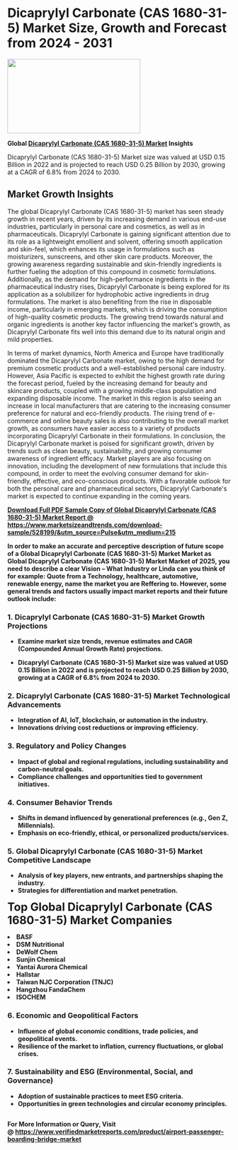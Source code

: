 <H1>Dicaprylyl Carbonate (CAS 1680-31-5) Market Size, Growth and Forecast from 2024 - 2031</H1><img class="aligncenter size-medium wp-image-584254" src="https://thirdeyenews.in/wp-content/uploads/2024/09/Global-Market-Research-300x168.jpeg" alt="" width="300" height="168" /><p><strong>Global&nbsp;<a href="https://www.marketsizeandtrends.com/download-sample/528199/&amp;utm_source=Pulse&amp;utm_medium=215">Dicaprylyl Carbonate (CAS 1680-31-5) Market</a> Insights</strong></p><p>Dicaprylyl Carbonate (CAS 1680-31-5) Market size was valued at USD 0.15 Billion in 2022 and is projected to reach USD 0.25 Billion by 2030, growing at a CAGR of 6.8% from 2024 to 2030.</p><p><h2>Market Growth Insights</h2> <p>The global Dicaprylyl Carbonate (CAS 1680-31-5) market has seen steady growth in recent years, driven by its increasing demand in various end-use industries, particularly in personal care and cosmetics, as well as in pharmaceuticals. Dicaprylyl Carbonate is gaining significant attention due to its role as a lightweight emollient and solvent, offering smooth application and skin-feel, which enhances its usage in formulations such as moisturizers, sunscreens, and other skin care products. Moreover, the growing awareness regarding sustainable and skin-friendly ingredients is further fueling the adoption of this compound in cosmetic formulations. Additionally, as the demand for high-performance ingredients in the pharmaceutical industry rises, Dicaprylyl Carbonate is being explored for its application as a solubilizer for hydrophobic active ingredients in drug formulations. The market is also benefiting from the rise in disposable income, particularly in emerging markets, which is driving the consumption of high-quality cosmetic products. The growing trend towards natural and organic ingredients is another key factor influencing the market's growth, as Dicaprylyl Carbonate fits well into this demand due to its natural origin and mild properties.</p> <p><strong><a href="#"></a></strong></p> <p>In terms of market dynamics, North America and Europe have traditionally dominated the Dicaprylyl Carbonate market, owing to the high demand for premium cosmetic products and a well-established personal care industry. However, Asia Pacific is expected to exhibit the highest growth rate during the forecast period, fueled by the increasing demand for beauty and skincare products, coupled with a growing middle-class population and expanding disposable income. The market in this region is also seeing an increase in local manufacturers that are catering to the increasing consumer preference for natural and eco-friendly products. The rising trend of e-commerce and online beauty sales is also contributing to the overall market growth, as consumers have easier access to a variety of products incorporating Dicaprylyl Carbonate in their formulations. In conclusion, the Dicaprylyl Carbonate market is poised for significant growth, driven by trends such as clean beauty, sustainability, and growing consumer awareness of ingredient efficacy. Market players are also focusing on innovation, including the development of new formulations that include this compound, in order to meet the evolving consumer demand for skin-friendly, effective, and eco-conscious products. With a favorable outlook for both the personal care and pharmaceutical sectors, Dicaprylyl Carbonate's market is expected to continue expanding in the coming years.</p> <p><strong><a href="#"></p><p><span class=""><strong>Download Full PDF Sample Copy of Global Dicaprylyl Carbonate (CAS 1680-31-5) Market Report</strong> @ <a href="https://www.marketsizeandtrends.com/download-sample/528199/&amp;utm_source=Pulse&amp;utm_medium=215" target="_blank">https://www.marketsizeandtrends.com/download-sample/528199/&amp;utm_source=Pulse&amp;utm_medium=215</a></span></p><p>In order to make an accurate and perceptive description of future scope of a Global&nbsp;Dicaprylyl Carbonate (CAS 1680-31-5) Market Market as Global&nbsp;Dicaprylyl Carbonate (CAS 1680-31-5) Market Market of 2025, you need to describe a clear Vision &ndash; What Industry or Linda can you think of for example: Quote from a Technology, healthcare, automotive, renewable energy, name the market you are Reffering to. However, some general trends and factors usually impact market reports and their future outlook include:</p><h3>1.&nbsp;<strong>Dicaprylyl Carbonate (CAS 1680-31-5) Market Growth Projections</strong></h3><ul><li>Examine market size trends, revenue estimates and CAGR (Compounded Annual Growth Rate) projections.</li><li><p>Dicaprylyl Carbonate (CAS 1680-31-5) Market size was valued at USD 0.15 Billion in 2022 and is projected to reach USD 0.25 Billion by 2030, growing at a CAGR of 6.8% from 2024 to 2030.</p></li></ul><h3>2.&nbsp;<strong>Dicaprylyl Carbonate (CAS 1680-31-5) Market Technological Advancements</strong></h3><ul><li>Integration of AI, IoT, blockchain, or automation in the industry.</li><li>Innovations driving cost reductions or improving efficiency.</li></ul><h3>3.&nbsp;<strong>Regulatory and Policy Changes</strong></h3><ul><li>Impact of global and regional regulations, including sustainability and carbon-neutral goals.</li><li>Compliance challenges and opportunities tied to government initiatives.</li></ul><h3>4.&nbsp;<strong>Consumer Behavior Trends</strong></h3><ul><li>Shifts in demand influenced by generational preferences (e.g., Gen Z, Millennials).</li><li>Emphasis on eco-friendly, ethical, or personalized products/services.</li></ul><h3>5.&nbsp;<strong>Global Dicaprylyl Carbonate (CAS 1680-31-5) Market Competitive Landscape</strong></h3><ul><li>Analysis of key players, new entrants, and partnerships shaping the industry.</li><li>Strategies for differentiation and market penetration.</li></ul><p data-pm-slice="1 1 []"><span style="color: inherit; font-family: inherit; font-size: 25px;">Top Global Dicaprylyl Carbonate (CAS 1680-31-5) Market Companies</span></p><div class="" data-test-id=""><p><li>BASF</li><li> DSM Nutritional</li><li> DeWolf Chem</li><li> Sunjin Chemical</li><li> Yantai Aurora Chemical</li><li> Hallstar</li><li> Taiwan NJC Corporation (TNJC)</li><li> Hangzhou FandaChem</li><li> ISOCHEM</li></p></div><h3>6.&nbsp;<strong>Economic and Geopolitical Factors</strong></h3><ul><li>Influence of global economic conditions, trade policies, and geopolitical events.</li><li>Resilience of the market to inflation, currency fluctuations, or global crises.</li></ul><h3>7.&nbsp;<strong>Sustainability and ESG (Environmental, Social, and Governance)</strong></h3><ul><li>Adoption of sustainable practices to meet ESG criteria.</li><li>Opportunities in green technologies and circular economy principles.</li></ul><h2><strong style="font-size: 14px;">For More Information or Query, Visit @&nbsp;</strong><a style="background-color: #ffffff; font-size: 14px;" href="https://www.marketsizeandtrends.com/report/dicaprylyl-carbonate-cas-1680-31-5-market/" target="_blank">https://www.verifiedmarketreports.com/product/airport-passenger-boarding-bridge-market</a></h2>

